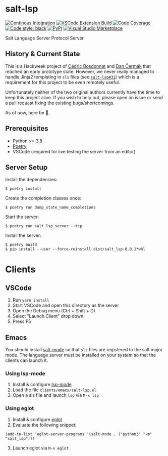 # salt-lsp

[![Continous Integration](https://github.com/ekacnet/salt-lsp/actions/workflows/ci.yml/badge.svg)](https://github.com/ekacnet/salt-lsp/actions/workflows/ci.yml)
[![VSCode Extension Build](https://github.com/ekacnet/salt-lsp/actions/workflows/vscode_extension.yml/badge.svg)](https://github.com/ekacnet/salt-lsp/actions/workflows/vscode_extension.yml)
[![Code Coverage](https://img.shields.io/codecov/c/github/ekacnet/salt-lsp)](https://app.codecov.io/gh/ekacnet/salt-lsp)
[![Code style: black](https://img.shields.io/badge/code%20style-black-000000.svg)](https://black.readthedocs.io/en/stable/)
[![PyPI](https://img.shields.io/pypi/v/salt-lsp)](https://pypi.org/project/salt-lsp/)
[![Visual Studio Marketplace](https://img.shields.io/visual-studio-marketplace/v/dancermak.salt-lsp)](https://marketplace.visualstudio.com/items?itemName=dancermak.salt-lsp)

Salt Language Server Protocol Server

## History & Current State

This is a Hackweek project of [Cédric Bosdonnat](https://github.com/cbosdo) and
[Dan Čermák](https://github.com/dcermak) that reached an early prototype
state. However, we never really managed to handle Jinja2 templating in `sls`
files (see [`salt-lsp#31`](https://github.com/dcermak/salt-lsp/pull/31)) which
is a requirement for this project to be even remotely useful.

Unfortunately neither of the two original authors currently have the time to
keep this project alive. If you wish to help out, please open an issue or send a
pull request fixing the existing bugs/shortcomings.

As of now, here be 🐉.


## Prerequisites

- Python >= 3.8
- [Poetry](https://python-poetry.org/)
- VSCode (required for live testing the server from an editor)


## Server Setup

Install the dependencies:

```ShellSession
$ poetry install
```

Create the completion classes once:

```ShellSession
$ poetry run dump_state_name_completions
```

Start the server:

```ShellSession
$ poetry run salt_lsp_server --tcp
```

Install the server:
```ShellSession
$ poetry build
$ pip install --user --force-reinstall dist/salt_lsp-0.0.1*whl
```

# Clients

## VSCode

1. Run `yarn install`
2. Start VSCode and open this directory as the server
3. Open the Debug menu (Ctrl + Shift + D)
4. Select "Launch Client" drop down
5. Press F5


## Emacs

You should install [salt-mode](https://github.com/glynnforrest/salt-mode) so
that `sls` files are registered to the salt major mode. The language server must
be installed on your system so that the clients can launch it.

### Using lsp-mode

1. Install & configure [lsp-mode](https://github.com/emacs-lsp/lsp-mode/)
2. Load the file `clients/emacs/salt-lsp.el`
3. Open a sls file and launch `lsp` via `M-x lsp`


### Using eglot

1. Install & configure [eglot](https://github.com/joaotavora/eglot)
2. Evaluate the following snippet:
```elisp
(add-to-list 'eglot-server-programs '(salt-mode . ("python3" "-m" "salt_lsp")))
```
3. Launch eglot via `M-x eglot`
